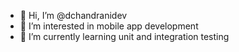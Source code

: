 - 👋 Hi, I’m @dchandranidev
- 👀 I’m interested in mobile app development
- 🌱 I’m currently learning unit and integration testing
